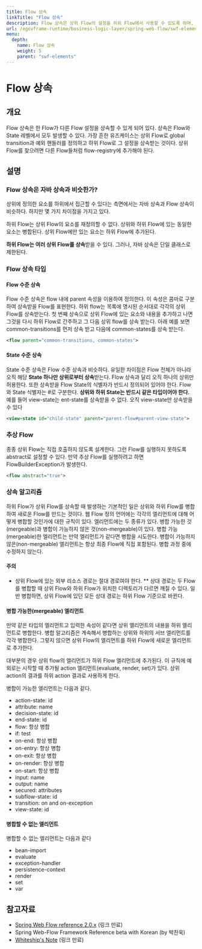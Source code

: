 ```yaml
---
title: Flow 상속
linkTitle: "Flow 상속"
description: Flow 상속은 상위 Flow의 설정을 하위 Flow에서 사용할 수 있도록 하며, 주로 global transition과 예외 핸들러를 상속받는 데 사용된다. 자바 상속과 유사하지만, 하위 Flow는 상위 Flow의 요소를 재정의할 수 없으며, 여러 상위 Flow를 상속받을 수 있다.
url: /egovframe-runtime/business-logic-layer/spring-web-flow/swf-elements/swf-elements-flow-inheritance/
menu:
  depth:
    name: Flow 상속
    weight: 5
    parent: "swf-elements"
---
```

# Flow 상속

## 개요

Flow 상속은 한 Flow가 다른 Flow 설정을 상속할 수 있게 되어 있다. 상속은 Flow와 State 레벨에서 모두 발생할 수 있다.
가장 흔한 유즈케이스는 상위 Flow로 global transition과 예외 핸들러를 정의하고 하위 Flow로 그 설정을 상속받는 것이다.
상위 Flow를 찾으려면 다른 Flow들처럼 flow-registry에 추가해야 된다.

## 설명

### Flow 상속은 자바 상속과 비슷한가?

상위에 정의한 요소를 하위에서 접근할 수 있다는 측면에서는 자바 상속과 Flow 상속이 비슷하다.
하지만 몇 가지 차이점을 가지고 있다.

하위 Flow는 상위 Flow의 요소를 재정의할 수 없다. 상위와 하위 Flow에 있는 동일한 요소는 병합된다.
상위 Flow에만 있는 요소는 하위 Flow에 추가된다.

**하위 Flow는 여러 상위 Flow를 상속**받을 수 있다. 그러나, 자바 상속은 단일 클래스로 제한된다.

### Flow 상속 타입

#### Flow 수준 상속

Flow 수준 상속은 flow 내에 parent 속성을 이용하여 정의한다. 이 속성은 콤마로 구분하여 상속받을 Flow를 표현한다.
하위 flow는 목록에 명시된 순서대로 각각의 상위 Flow를 상속받는다.
첫 번째 상속으로 상위 Flow에 있는 요소와 내용을 추가하고 나면 그것을 다시 하위 Flow로 간주하고 그 다음 상위 flow를 상속 받는다.
아래 예를 보면 common-transitions를 먼저 상속 받고 다음에 common-states를 상속 받는다.

```xml
<flow parent="common-transitions, common-states">
```

#### State 수준 상속

State 수준 상속은 Flow 수준 상속과 비슷하다. 유일한 차이점은 Flow 전체가 아니라 오직 해당 **State 하나만 상위로부터 상속**받는다.
Flow 상속과 달리 오직 하나의 상위만 허용한다. 또한 상속받을 Flow State의 식별자가 반드시 정의되어 있어야 한다.
Flow와 State 식별자는 #로 구분한다.
**상위와 하위 State는 반드시 같은 타입이어야 한다.** 예를 들어 view-state는 ent-state를 상속받을 수 없다. 오직 view-state만 상속받을 수 있다


```xml
<view-state id="child-state" parent="parent-flow#parent-view-state">
```

### 추상 Flow

종종 상위 Flow는 직접 호출하지 않도록 설계한다. 그런 Flow를 실행하지 못하도록 abstract로 설정할 수 있다.
만약 추상 Flow를 실행하려고 하면 FlowBuilderException가 발생한다.

```xml
<flow abstract="true">
```

### 상속 알고리즘

하위 Flow가 상위 Flow를 상속할 때 발생하는 기본적인 일은 상위와 하위 Flow를 병합하여 새로운 Flow를 만드는 것이다.
웹 Flow 정의 언어에는 각각의 엘리먼트에 대해 어떻게 병합할 것인가에 대한 규칙이 있다.
엘리먼트에는 두 종류가 있다. 병합 가능한 것(mergeable)과 병합이 가능하지 않은 것(non-mergeable)이 있다.
병합 가능(mergeable)한 엘리먼트는 만약 엘리먼트가 같다면 병합을 시도한다. 병합이 가능하지 않은(non-mergeable) 엘리먼트는 항상 최종 Flow에 직접 포함된다.
병합 과정 중에 수정하지 않는다.

#### 주의 

- 상위 Flow에 있는 외부 리소스 경로는 절대 경로여야 한다. ** 상대 경로는 두 Flow를 병합할 때 상위 Flow와 하위 Flow가 위치한 디렉토리가 다르면 깨질 수 있다. 일반 병합하면, 상위 Flow에 있던 모든 상대 경로는 하위 Flow 기준으로 바뀐다.

#### 병합 가능한(mergeable) 엘리먼트

만약 같은 타입의 엘리먼트고 입력한 속성이 같다면 상위 엘리먼트의 내용을 하위 엘리먼트로 병합한다.
병합 알고리즘은 계속해서 병합하는 상위와 하위의 서브 엘리먼트를 각각 병합한다.
그렇지 않으면 상위 Flow의 엘리먼트를 하위 Flow에 새로운 엘리먼트로 추가한다.

대부분의 경우 상위 flow의 엘리먼트가 하위 Flow 엘리먼트에 추가된다.
이 규칙에 예외로는 시작할 때 추가될 action 엘리먼트(evaluate, render, set)가 있다. 상위 action의 결과를 하위 action 결과로 사용하게 한다.

병합이 가능한 엘리먼트는 다음과 같다.

- action-state: id
- attribute: name
- decision-state: id
- end-state: id
- flow: 항상 병합
- if: test
- on-end: 항상 병합
- on-entry: 항상 병합
- on-exit: 항상 병합
- on-render: 항상 병합
- on-start: 항상 병합
- input: name
- output: name
- secured: attributes
- subflow-state: id
- transition: on and on-exception
- view-state: id

#### 병합할 수 없는 엘리먼트

병합할 수 없는 엘리먼트는 다음과 같다

- bean-import
- evaluate
- exception-handler
- persistence-context
- render
- set
- var

## 참고자료

- [Spring Web Flow reference 2.0.x](http://static.springframework.org/spring-webflow/docs/2.0.x/reference/html/index.html) (링크 만료)
- Spring Web-Flow Framework Reference beta with Korean (by 박찬욱)
- [Whiteship's Note](http://whiteship.me/2146) (링크 만료)
